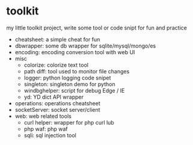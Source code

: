 # toolkit

my little toolkit project, write some tool or code snipt for fun and practice

- cheatsheet: a simple cheat for fun
- dbwrapper: some db wrapper for sqlite/mysql/mongo/es
- encoding: encoding conversion tool with web UI
- misc
    - colorize: colorize text tool
    - path diff: tool used to monitor file changes
    - logger: python logging code snipet
    - singleton: singleton demo for python
    - windbghelper: script for debug Edge / IE
    - yd: YD dict API wrapper
- operations: operations cheatsheet
- socketServer: socket server/client
- web: web related tools
    - curl helper: wrapper for php curl lub
    - php waf: php waf
    - sqli: sql injection tool
